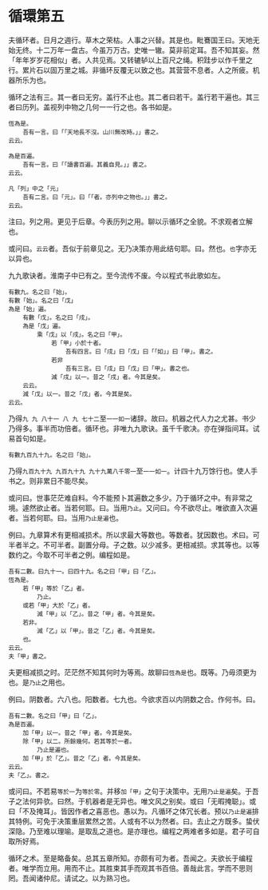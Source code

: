 # 循環第五

夫循环者。日月之週行。草木之荣枯。人事之兴替。其是也。毗鶱国王曰。天地无始无终。十二万年一盘古。今虽万万古。史唯一辙。莫非前定耳。吾不知其妄。然「年年岁岁花相似」者。人共见焉。又转辘轳以上百尺之绳。积跬步以作千里之行。累片石以固万里之城。非循环反覆无以致之也。其营营不息者。人之所疲。机器所乐为也。

循环之法有三。其一者曰无穷。盖行不止也。其二者曰若干。盖行若干遍也。其三者曰历列。盖视列中物之几何一一行之也。各书如是。

```
恆為是。
	吾有一言。曰「「天地長不沒。山川無改時。」」書之。
云云。
```

```
為是百遍。
	吾有一言。曰「「讀書百遍。其義自見。」」書之。
云云。
```

```
凡「列」中之「元」
	吾有二言。曰「元」。曰「「者。亦列中之物也。」」書之。
云云。
```

注曰。列之用。更见于后章。今表历列之用。聊以示循环之全貌。不求观者立解也。

或问曰。`云云`者。吾似于前章见之。无乃决策亦用此结句耶。曰。然也。`也`字亦无以异也。

九九歌诀者。淮南子中已有之。至今流传不废。今以程式书此歌如左。

```
有數九。名之曰「始」。
有數「始」。名之曰「戊」
為是「始」遍。
	有數「戊」。名之曰「戌」。
	為是「戊」遍。
		乘「戊」以「戌」。名之曰「甲」。
			若「甲」小於十者。
				吾有四言。曰「戌」曰「戊」曰「「如」」曰「甲」。書之。
			若非
				吾有三言。曰「戌」曰「戊」曰「甲」。書之也。
			減「戌」以一。昔之「戌」者。今其是矣。
	云云。
	減「戊」以一。昔之「戊」者。今其是矣。
云云。
```

乃得`九 九 八十一 八 九 七十二`至`一一如一`诸辞。故曰。机器之代人力之尤甚。书少乃得多。事半而功倍者。循环也。非唯九九歌诀。虽千千歌决。亦在弹指间耳。试易首句如是。

```
有數九百九十九。名之曰「始」。
```

乃得`九百九十九 九百九十九 九十九萬八千零一`至`一一如一`。计四十九万馀行也。使人手书之。则非累日不能尽矣。

或问曰。世事茫茫难自料。今不能预卜其遍数之多少。乃于循环之中。有非常之境。遽然欲止者。当若何耶。曰。当用`乃止`。又问曰。今不欲尽止。唯欲直入次遍者。当若何耶。曰。当用`乃止是遍`也。

例曰。九章算术有更相减损术。所以求最大等数也。等数者。犹因数也。术曰。可半者半之。不可半者。副置分母。子之数。以少减多。更相减损。求其等也。以等数约之。今取不可半者之例。编程如是。

```
吾有二數。曰九十一。曰四十九。名之曰「甲」曰「乙」。
恆為是。
	若「甲」等於「乙」者。
		乃止。
	或若「甲」大於「乙」者。
		減「甲」以「乙」。昔之「甲」者。今其是矣。
	若非。
		減「乙」以「甲」。昔之「乙」者。今其是矣。
	也。
云云。
夫「甲」書之。
```

夫更相减损之时。茫茫然不知其何时为等焉。故聊曰`恆為是`也。既等。乃毋须更为也。是`乃止`之用也。

例曰。阴数者。六八也。阳数者。七九也。今欲求百以内阴数之合。作何书。曰。

```
吾有二數。名之曰「甲」曰「乙」。
為是百遍。
	加「甲」以一。昔之「甲」者。今其是矣。
	除「甲」以二。所餘幾何。若其等於一者。
		乃止是遍也。
	加「甲」於「乙」。昔之「乙」者。今其是矣。
云云。
夫「乙」。書之。
```

或问曰。不若易`等於一`为`等於零`。并移`加「甲」`之句于决策中。无用`乃止是遍`矣。于吾子之法何异欤。曰然。于机器者是无异也。唯文风之别矣。或曰「无暇掩聪」。或曰「不及掩耳」。皆因作者之喜恶也。愚以为。凡循环之体冗长者。预以`乃止是遍`排其特例。可免于决策重层累然之苦。人或有不以为然者。曰。去止之方既多。蛰伏深隐。乃至难以理喻。是取乱之道也。是亦理也。编程之两难者多如是。君子可自取所好焉。

循环之术。至是略备矣。总其五章所知。亦颇有可为者。吾闻之。夫欲长于编程者。唯学而立用。用而不止。其胜束其手而观其书百倍。善哉此言。学而不思则罔。吾闻诸仲尼。请试之。以为熟习也。
